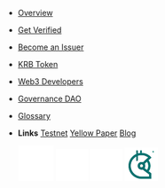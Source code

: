 - [Overview](/#main)
- [Get Verified](get_verified)
- [Become an Issuer](issuer)
- [KRB Token](krb)
- [Web3 Developers](developers)
- [Governance DAO](dao)
- [Glossary](_glossary)
- **Links**
  [Testnet](https://testnet.krebit.id)
  [Yellow Paper](https://ipfs.io/ipfs/QmacmL7Dwh1gW6ksyheyQwgGf6oDLoYPUgev5LKDt8xcXU?filename=Krebit%20YellowPaper%20v0.3.pdf)
  [Blog](https://publish0x.com/krebit)

  [![GitHub](/img/github.png ":size=20")](https://github.com/KrebitDAO)
  [![Twitter](/img/twitter.png ":size=30")](https://twitter.com/KrebitDAO)
  [![Discord](/img/discord.png ":size=30")](https://discord.gg/y7sMYVjxrd)
  [![Gitcoin](/img/gitcoin.png ":size=30")](https://gitcoin.co/grants/3522/krebit)
